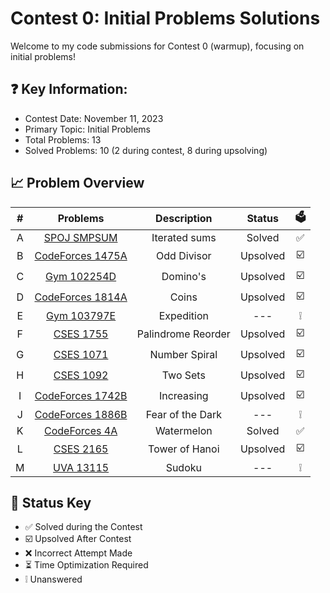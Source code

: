 # Contest 0: Initial Problems Solutions
Welcome to my code submissions for Contest 0 (warmup), focusing on initial problems!

## ❓ Key Information:

 * Contest Date: November 11, 2023
 * Primary Topic: Initial Problems
 * Total Problems: 13
 * Solved Problems: 10 (2 during contest, 8 during upsolving)

## 📈 Problem Overview
| # | Problems                                                             |       Description       | Status | 🗳️ |
|:-:|:--------------------------------------------------------------------:|:-----------------------:|:------:|:---:|
| A |[SPOJ SMPSUM](https://vjudge.net/problem/SPOJ-SMPSUM/origin)          |      Iterated sums      | Solved | ✅ |
| B |[CodeForces 1475A](https://vjudge.net/problem/CodeForces-1475A/origin)|       Odd Divisor       |Upsolved| ☑️ |
| C |[Gym 102254D](https://vjudge.net/problem/Gym-102254D/origin)          |         Domino's        |Upsolved| ☑️ |
| D |[CodeForces 1814A](https://vjudge.net/problem/CodeForces-1814A/origin)|          Coins          |Upsolved| ☑️ |
| E |[Gym 103797E](https://vjudge.net/problem/Gym-103797E/origin)          |        Expedition       |  ---   | ❕ |
| F |[CSES 1755](https://vjudge.net/problem/CSES-1755/origin)              |    Palindrome Reorder   |Upsolved| ☑️ |
| G |[CSES 1071](https://vjudge.net/problem/CSES-1071/origin)              |      Number Spiral      |Upsolved| ☑️ |
| H |[CSES 1092](https://vjudge.net/problem/CSES-1092/origin)              |        Two Sets         |Upsolved| ☑️ |
| I |[CodeForces 1742B](https://vjudge.net/problem/CodeForces-1742B/origin)|        Increasing       |Upsolved| ☑️ |
| J |[CodeForces 1886B](https://vjudge.net/problem/CodeForces-1886B/origin)|     Fear of the Dark    |  ---   | ❕ |
| K |[CodeForces 4A](https://vjudge.net/problem/CodeForces-4A/origin)      |        Watermelon       | Solved | ✅ |
| L |[CSES 2165](https://vjudge.net/problem/CSES-2165/origin)              |      Tower of Hanoi     |Upsolved| ☑️ |
| M |[UVA 13115](https://vjudge.net/problem/UVA-13115/origin)              |          Sudoku         |  ---   | ❕ |

## 🔑 Status Key
* ✅ Solved during the Contest
* ☑️ Upsolved After Contest 
* ❌ Incorrect Attempt Made
* ⏳ Time Optimization Required
* ❕ Unanswered